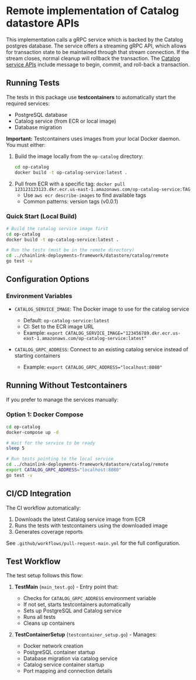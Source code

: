 # Remote implementation of Catalog datastore APIs

This implementation calls a gRPC service which is backed by the Catalog postgres
database. The service offers a streaming gRPC API, which allows for transaction
state to be maintained through that stream connection. If the stream closes,
normal cleanup will rollback the transaction. The [Catalog service APIs] include
message to begin, commit, and roll-back a transaction.

[Catalog service APIs]: http://github.com/smartcontractkit/op-catalog

## Running Tests

The tests in this package use **testcontainers** to automatically start the required services:
- PostgreSQL database
- Catalog service (from ECR or local image)
- Database migration

**Important:** Testcontainers uses images from your local Docker daemon. You must either:
1. Build the image locally from the `op-catalog` directory:
   ```bash
   cd op-catalog
   docker build -t op-catalog-service:latest .
   ```
2. Pull from ECR with a specific tag: `docker pull 123123123123.dkr.ecr.us-east-1.amazonaws.com/op-catalog-service:TAG`
   - Use `aws ecr describe-images` to find available tags
   - Common patterns: version tags (v0.0.1)

### Quick Start (Local Build)

```bash
# Build the catalog service image first
cd op-catalog
docker build -t op-catalog-service:latest .

# Run the tests (must be in the remote directory)
cd ../chainlink-deployments-framework/datastore/catalog/remote
go test -v
```

## Configuration Options

### Environment Variables

- `CATALOG_SERVICE_IMAGE`: The Docker image to use for the catalog service
  - Default: `op-catalog-service:latest`
  - CI: Set to the ECR image URL
  - Example: `export CATALOG_SERVICE_IMAGE="123456789.dkr.ecr.us-east-1.amazonaws.com/op-catalog-service:latest"`

- `CATALOG_GRPC_ADDRESS`: Connect to an existing catalog service instead of starting containers
  - Example: `export CATALOG_GRPC_ADDRESS="localhost:8080"`

## Running Without Testcontainers

If you prefer to manage the services manually:

### Option 1: Docker Compose

```bash
cd op-catalog
docker-compose up -d

# Wait for the service to be ready
sleep 5

# Run tests pointing to the local service
cd ../chainlink-deployments-framework/datastore/catalog/remote
export CATALOG_GRPC_ADDRESS="localhost:8080"
go test -v
```

## CI/CD Integration

The CI workflow automatically:
1. Downloads the latest Catalog service image from ECR
2. Runs the tests with testcontainers using the downloaded image
3. Generates coverage reports

See `.github/workflows/pull-request-main.yml` for the full configuration.

## Test Workflow

The test setup follows this flow:

1. **TestMain** (`main_test.go`) - Entry point that:
   - Checks for `CATALOG_GRPC_ADDRESS` environment variable
   - If not set, starts testcontainers automatically
   - Sets up PostgreSQL and Catalog service
   - Runs all tests
   - Cleans up containers

2. **TestContainerSetup** (`testcontainer_setup.go`) - Manages:
   - Docker network creation
   - PostgreSQL container startup
   - Database migration via catalog service
   - Catalog service container startup
   - Port mapping and connection details
